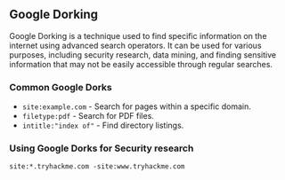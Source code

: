 ## Google Dorking

Google Dorking is a technique used to find specific information on the internet using advanced search operators. It can be used for various purposes, including security research, data mining, and finding sensitive information that may not be easily accessible through regular searches.

### Common Google Dorks

- `site:example.com` - Search for pages within a specific domain.
- `filetype:pdf` - Search for PDF files.
- `intitle:"index of"` - Find directory listings.


### Using Google Dorks for Security research

```
site:*.tryhackme.com -site:www.tryhackme.com
```
